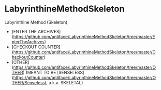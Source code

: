 LabyrinthineMethodSkeleton
==========================

Labyrinthine Method (Skeleton)
* [ENTER THE ARCHIVES] (https://github.com/antiface/LabyrinthineMethodSkeleton/tree/master/EnterTheArchives)
* [CHECKOUT COUNTER] (https://github.com/antiface/LabyrinthineMethodSkeleton/tree/master/CheckoutCounter)
* [OTHER] (https://github.com/antiface/LabyrinthineMethodSkeleton/tree/master/OTHER) (MEANT TO BE [SENSELESS] (https://github.com/antiface/LabyrinthineMethodSkeleton/tree/master/OTHER/Senseless), a.k.a. SKELETAL)
